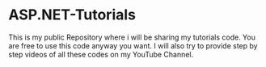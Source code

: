 # ASP.NET-Tutorials
This is my public Repository where i will be sharing my tutorials code. You are free to use this code anyway you want. I will also try to provide step by step videos of all these codes on my YouTube Channel. 

